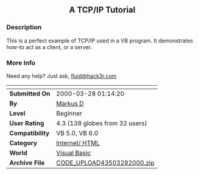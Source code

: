 ﻿<div align="center">

## A TCP/IP Tutorial


</div>

### Description

This is a perfect example of TCP/IP used in a VB program. It demonstrates how-to act as a client, or a server.
 
### More Info
 
Need any help? Just ask, fluid@hack3r.com


<span>             |<span>
---                |---
**Submitted On**   |2000-03-28 01:14:20
**By**             |[Markus D](https://github.com/Planet-Source-Code/PSCIndex/blob/master/ByAuthor/markus-d.md)
**Level**          |Beginner
**User Rating**    |4.3 (138 globes from 32 users)
**Compatibility**  |VB 5\.0, VB 6\.0
**Category**       |[Internet/ HTML](https://github.com/Planet-Source-Code/PSCIndex/blob/master/ByCategory/internet-html__1-34.md)
**World**          |[Visual Basic](https://github.com/Planet-Source-Code/PSCIndex/blob/master/ByWorld/visual-basic.md)
**Archive File**   |[CODE\_UPLOAD43503282000\.zip](https://github.com/Planet-Source-Code/markus-d-a-tcp-ip-tutorial__1-6849/archive/master.zip)








